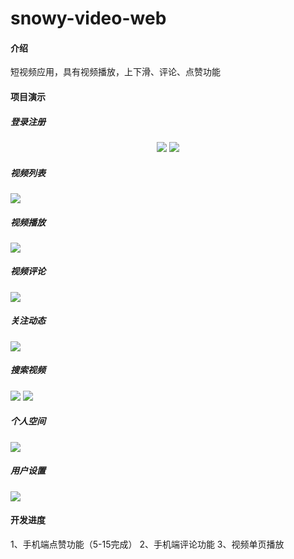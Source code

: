 # snowy-video-web

#### 介绍
短视频应用，具有视频播放，上下滑、评论、点赞功能

#### 项目演示
##### 登录注册

<center>
<figure>
<img src="https://icewx-1251138640.cos.ap-guangzhou.myqcloud.com/github%2Fsnowy-video-serve%2FPhoto_0524_4a.jpg" />
<img src="https://icewx-1251138640.cos.ap-guangzhou.myqcloud.com/github%2Fsnowy-video-serve%2FPhoto_0524_3a.jpg" />
</figure>
</center>

##### 视频列表
![](https://icewx-1251138640.cos.ap-guangzhou.myqcloud.com/github%2Fsnowy-video-serve%2FPhoto_0524_2a.jpg)

##### 视频播放
![](https://icewx-1251138640.cos.ap-guangzhou.myqcloud.com/github%2Fsnowy-video-serve%2FPhoto_0526_1a.jpg)

##### 视频评论
![](https://icewx-1251138640.cos.ap-guangzhou.myqcloud.com/github%2Fsnowy-video-serve%2FPhoto_0526_2a.jpg)

##### 关注动态
![](https://icewx-1251138640.cos.ap-guangzhou.myqcloud.com/github%2Fsnowy-video-serve%2FPhoto_0524_6a.jpg)

##### 搜索视频
![](https://icewx-1251138640.cos.ap-guangzhou.myqcloud.com/github%2Fsnowy-video-serve%2FPhoto_0524_9a.jpg)
![](https://icewx-1251138640.cos.ap-guangzhou.myqcloud.com/github%2Fsnowy-video-serve%2FPhoto_0524_8a.jpg)
##### 个人空间
![](https://icewx-1251138640.cos.ap-guangzhou.myqcloud.com/github%2Fsnowy-video-serve%2FPhoto_0524_1a.jpg)

##### 用户设置
![](https://icewx-1251138640.cos.ap-guangzhou.myqcloud.com/github%2Fsnowy-video-serve%2FPhoto_0524_7a.jpg)

#### 开发进度
1、手机端点赞功能（5-15完成）
2、手机端评论功能
3、视频单页播放

